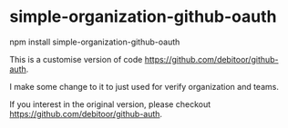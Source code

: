 # simple-organization-github-oauth

npm install simple-organization-github-oauth

This is a customise version of code https://github.com/debitoor/github-auth.
 
I make some change to it to just used for verify organization and teams.
 
If you interest in the original version, please checkout https://github.com/debitoor/github-auth.